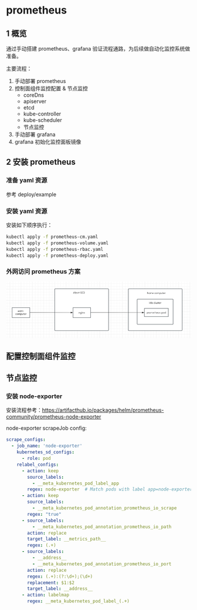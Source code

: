 # prometheus

## 1 概览
通过手动搭建 prometheus、grafana 验证流程通路，为后续做自动化监控系统做准备。

主要流程：
1. 手动部署 prometheus
2. 控制面组件监控配置 & 节点监控
    * coreDns
    * apiserver
    * etcd
    * kube-controller
    * kube-scheduler
    * 节点监控
3. 手动部署 grafana
4. grafana 初始化监控面板镜像

## 2 安装 prometheus
### 准备 yaml 资源
参考 deploy/example
### 安装 yaml 资源
安装如下顺序执行：
```bash
kubectl apply -f prometheus-cm.yaml
kubectl apply -f prometheus-volume.yaml
kubectl apply -f prometheus-rbac.yaml
kubectl apply -f prometheus-deploy.yaml
```
### 外网访问 prometheus 方案
![img.png](../../../image/prometheus-access.png)

## 配置控制面组件监控


## 节点监控
### 安装 node-exporter
安装流程参考：https://artifacthub.io/packages/helm/prometheus-community/prometheus-node-exporter

node-exporter scrapeJob config:
```yaml
scrape_configs:
  - job_name: 'node-exporter'
    kubernetes_sd_configs:
      - role: pod
    relabel_configs:
      - action: keep
        source_labels:
          - __meta_kubernetes_pod_label_app
        regex: node-exporter  # Match pods with label app=node-exporter
      - action: keep
        source_labels:
          - __meta_kubernetes_pod_annotation_prometheus_io_scrape
        regex: "true"
      - source_labels:
          - __meta_kubernetes_pod_annotation_prometheus_io_path
        action: replace
        target_label: __metrics_path__
        regex: (.+)
      - source_labels:
          - __address__
          - __meta_kubernetes_pod_annotation_prometheus_io_port
        action: replace
        regex: (.+):(?:\d+);(\d+)
        replacement: $1:$2
        target_label: __address__
      - action: labelmap
        regex: __meta_kubernetes_pod_label_(.+)

```